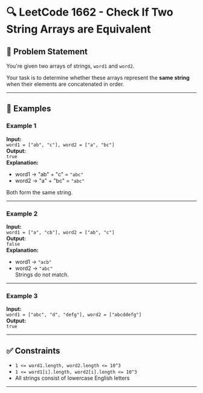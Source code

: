# 🔍 LeetCode 1662 - Check If Two String Arrays are Equivalent

## 🧩 Problem Statement

You're given two arrays of strings, `word1` and `word2`.

Your task is to determine whether these arrays represent the **same string** when their elements are concatenated in order.

---

## 🧠 Examples

### Example 1
**Input:**  
`word1 = ["ab", "c"], word2 = ["a", "bc"]`  
**Output:**  
`true`  
**Explanation:**
- word1 → "ab" + "c" = `"abc"`
- word2 → "a" + "bc" = `"abc"`

Both form the same string.

---

### Example 2
**Input:**  
`word1 = ["a", "cb"], word2 = ["ab", "c"]`  
**Output:**  
`false`  
**Explanation:**
- word1 → `"acb"`
- word2 → `"abc"`  
  Strings do not match.

---

### Example 3
**Input:**  
`word1 = ["abc", "d", "defg"], word2 = ["abcddefg"]`  
**Output:**  
`true`

---

## ✅ Constraints

- `1 <= word1.length, word2.length <= 10^3`
- `1 <= word1[i].length, word2[i].length <= 10^3`
- All strings consist of lowercase English letters

---